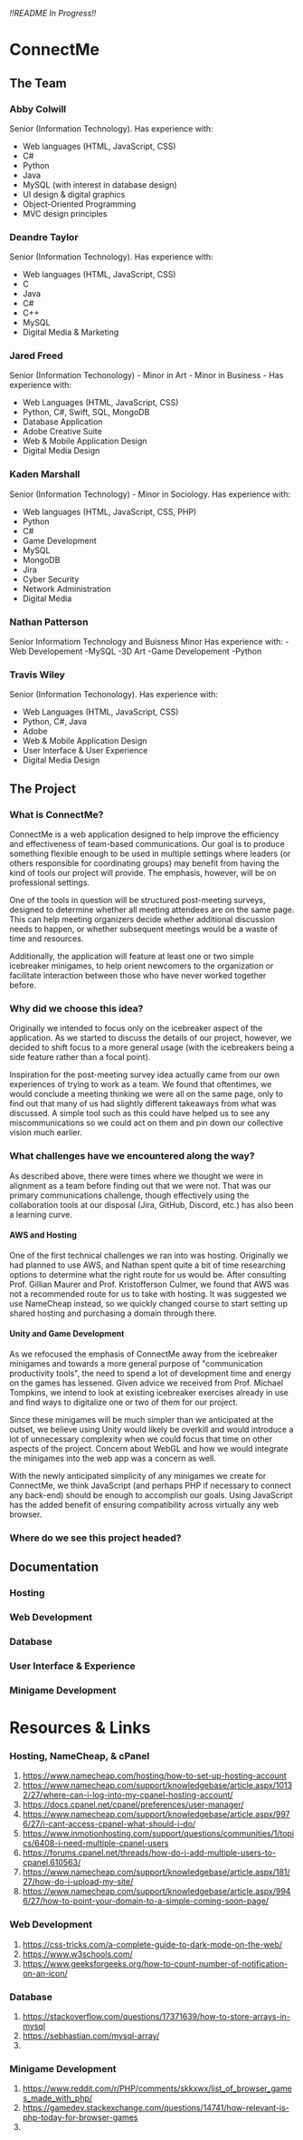 _!!README In Progress!!_
# ConnectMe


## The Team

### Abby Colwill

Senior (Information Technology).
Has experience with:
- Web languages (HTML, JavaScript, CSS)
- C#
- Python
- Java
- MySQL (with interest in database design)
- UI design & digital graphics
- Object-Oriented Programming
- MVC design principles

### Deandre Taylor

Senior (Information Technology).
Has experience with:
- Web languages (HTML, JavaScript, CSS)
- C
- Java
- C#
- C++
- MySQL
- Digital Media & Marketing

### Jared Freed

Senior (Information Techonology) - Minor in Art - Minor in Business -
Has experience with:
- Web Languages (HTML, JavaScript, CSS)
- Python, C#, Swift, SQL, MongoDB
- Database Application
- Adobe Creative Suite
- Web & Mobile Application Design
- Digital Media Design

### Kaden Marshall

Senior (Information Technology) - Minor in Sociology.
Has experience with:
- Web languages (HTML, JavaScript, CSS, PHP)
- Python
- C#
- Game Development
- MySQL
- MongoDB
- Jira
- Cyber Security
- Network Administration
- Digital Media

### Nathan Patterson

Senior Informatiom Technology and Buisness Minor
Has experience with:
-Web Developement
-MySQL
-3D Art 
-Game Developement
-Python

### Travis Wiley

Senior (Information Techonology).
Has experience with:
- Web Languages (HTML, JavaScript, CSS)
- Python, C#, Java
- Adobe
- Web & Mobile Application Design
- User Interface & User Experience
- Digital Media Design

## The Project

### What is ConnectMe?

ConnectMe is a web application designed to help improve the efficiency and effectiveness of team-based communications. Our goal is to produce something flexible enough to be used in multiple settings where leaders (or others responsible for coordinating groups) may benefit from having the kind of tools our project will provide. The emphasis, however, will be on professional settings.

One of the tools in question will be structured post-meeting surveys, designed to determine whether all meeting attendees are on the same page. This can help meeting organizers decide whether additional discussion needs to happen, or whether subsequent meetings would be a waste of time and resources.

Additionally, the application will feature at least one or two simple icebreaker minigames, to help orient newcomers to the organization or facilitate interaction between those who have never worked together before.

### Why did we choose this idea?

Originally we intended to focus only on the icebreaker aspect of the application. As we started to discuss the details of our project, however, we decided to shift focus to a more general usage (with the icebreakers being a side feature rather than a focal point).

Inspiration for the post-meeting survey idea actually came from our own experiences of trying to work as a team. We found that oftentimes, we would conclude a meeting thinking we were all on the same page, only to find out that many of us had slightly different takeaways from what was discussed. A simple tool such as this could have helped us to see any miscommunications so we could act on them and pin down our collective vision much earlier.  

### What challenges have we encountered along the way?

As described above, there were times where we thought we were in alignment as a team before finding out that we were not. That was our primary communications challenge, though effectively using the collaboration tools at our disposal (Jira, GitHub, Discord, etc.) has also been a learning curve.  

#### AWS and Hosting

One of the first technical challenges we ran into was hosting. Originally we had planned to use AWS, and Nathan spent quite a bit of time researching options to determine what the right route for us would be. After consulting Prof. Gillian Maurer and Prof. Kristofferson Culmer, we found that AWS was not a recommended route for us to take with hosting. It was suggested we use NameCheap instead, so we quickly changed course to start setting up shared hosting and purchasing a domain through there.

#### Unity and Game Development

As we refocused the emphasis of ConnectMe away from the icebreaker minigames and towards a more general purpose of "communication productivity tools", the need to spend a lot of development time and energy on the games has lessened. Given advice we received from Prof. Michael Tompkins, we intend to look at existing icebreaker exercises already in use and find ways to digitalize one or two of them for our project.

Since these minigames will be much simpler than we anticipated at the outset, we believe using Unity would likely be overkill and would introduce a lot of unnecessary complexity when we could focus that time on other aspects of the project. Concern about WebGL and how we would integrate the minigames into the web app was a concern as well.

With the newly anticipated simplicity of any minigames we create for ConnectMe, we think JavaScript (and perhaps PHP if necessary to connect any back-end) should be enough to accomplish our goals. Using JavaScript has the added benefit of ensuring compatibility across virtually any web browser.

### Where do we see this project headed?

## Documentation

### Hosting  

### Web Development

### Database

### User Interface & Experience

### Minigame Development  

# Resources & Links

### Hosting, NameCheap, & cPanel

 1. https://www.namecheap.com/hosting/how-to-set-up-hosting-account   
 2. https://www.namecheap.com/support/knowledgebase/article.aspx/10132/27/where-can-i-log-into-my-cpanel-hosting-account/
 3. https://docs.cpanel.net/cpanel/preferences/user-manager/
 4. https://www.namecheap.com/support/knowledgebase/article.aspx/9976/27/i-cant-access-cpanel-what-should-i-do/
 5. https://www.inmotionhosting.com/support/questions/communities/1/topics/6408-i-need-multiple-cpanel-users
 6. https://forums.cpanel.net/threads/how-do-i-add-multiple-users-to-cpanel.610563/
 7. https://www.namecheap.com/support/knowledgebase/article.aspx/181/27/how-do-i-upload-my-site/
 8. https://www.namecheap.com/support/knowledgebase/article.aspx/9946/27/how-to-point-your-domain-to-a-simple-coming-soon-page/

### Web Development

1. https://css-tricks.com/a-complete-guide-to-dark-mode-on-the-web/
2. https://www.w3schools.com/
3. https://www.geeksforgeeks.org/how-to-count-number-of-notification-on-an-icon/


### Database

1. https://stackoverflow.com/questions/17371639/how-to-store-arrays-in-mysql
2. https://sebhastian.com/mysql-array/
3. 

### Minigame Development

1. https://www.reddit.com/r/PHP/comments/skkxwx/list_of_browser_games_made_with_php/
2. https://gamedev.stackexchange.com/questions/14741/how-relevant-is-php-today-for-browser-games
3. 
